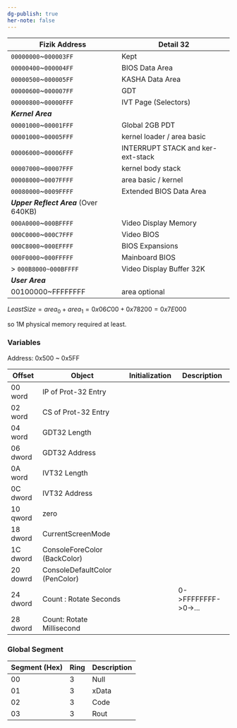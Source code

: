 ```yaml
---
dg-publish: true
her-note: false
---
```



| Fizik Address                         | Detail 32                         |
| ------------------------------------- | --------------------------------- |
| `00000000`~`000003FF`                 | Kept                              |
| `00000400`~`000004FF`                 | BIOS Data Area                    |
| `00000500`~`000005FF`                 | KASHA Data Area                   |
| `00000600`~`000007FF`                 | GDT                               |
| `00000800`~`00000FFF`                 | IVT Page (Selectors)              |
| ***Kernel Area***                     |                                   |
| `00001000`~`00001FFF`                 | Global 2GB PDT                    |
| `00001000`~`00005FFF`                 | kernel loader / area basic        |
| `00006000`~`00006FFF`                 | INTERRUPT STACK and ker-ext-stack |
| `00007000`~`00007FFF`                 | kernel body stack                 |
| `00008000`~`0007FFFF`                 | area basic / kernel               |
| `00080000`~`0009FFFF`                 | Extended BIOS Data Area           |
| ***Upper Reflect Area*** (Over 640KB) |                                   |
| `000A0000`~`000BFFFF`                 | Video Display Memory              |
| `000C0000`~`000C7FFF`                 | Video BIOS                        |
| `000C8000`~`000EFFFF`                 | BIOS Expansions                   |
| `000F0000`~`000FFFFF`                 | Mainboard BIOS                    |
| > `000B8000~000BFFFF`                 | Video Display Buffer 32K          |
| ***User Area***                       |                                   |
| 00100000~FFFFFFFF                     | area optional                     |

$Least Size = area_0 + area_1 = 0x06C00 + 0x78200 = 0x7E000$

so 1M physical memory required at least.  

### Variables

Address: 0x500 ~ 0x5FF

| Offset   | Object                         | Initialization | Description              |
| -------- | ------------------------------ | -------------- | ------------------------ |
| 00 word  | IP of Prot-32 Entry            |                |                          |
| 02 word  | CS of Prot-32 Entry            |                |                          |
| 04 word  | GDT32 Length                   |                |                          |
| 06 dword | GDT32 Address                  |                |                          |
| 0A word  | IVT32 Length                   |                |                          |
| 0C dword | IVT32 Address                  |                |                          |
| 10 qword | zero                           |                |                          |
| 18 dword | CurrentScreenMode              |                |                          |
| 1C dword | ConsoleForeColor (BackColor)   |                |                          |
| 20 dowrd | ConsoleDefaultColor (PenColor) |                |                          |
| 24 dword | Count : Rotate Seconds         |                | 0->FFFFFFFF->0->...      |
| 28 dword | Count: Rotate Millisecond      |                |                          |


### Global Segment

| Segment (Hex) | Ring | Description |
| ------------- | ---- | ----------- |
| 00            | 3    | Null        |
| 01            | 3    | xData       |
| 02            | 3    | Code        |
| 03            | 3    | Rout        |



